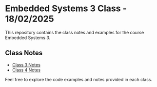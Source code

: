 # Embedded Systems 3 Class - 18/02/2025

This repository contains the class notes and examples for the course Embedded Systems 3.

## Class Notes

- [Class 3 Notes](ESS_18022025Class3.md)
- [Class 4 Notes](ESS_25022025Class4.md)

Feel free to explore the code examples and notes provided in each class.
